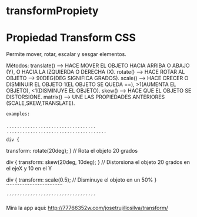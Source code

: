 # transformPropiety

<h1>Propiedad Transform CSS</h1>

Permite mover, rotar, escalar y sesgar elementos.

Métodos:
    translate() --> HACE MOVER EL OBJETO HACIA ARRIBA O ABAJO (Y), O HACIA LA IZQUIERDA O DERECHA (X).
    rotate() --> HACE ROTAR AL OBJETO --> 90DEG(DEG SIGNIFICA GRADOS).
    scale() --> HACE CRECER O DISMINUIR EL OBJETO 1(EL OBJETO SE QUEDA ==), >1(AUMENTA EL OBJETO), <1(DISMINUYE EL OBJETO).
    skew() --> HACE QUE EL OBJETO SE DISTORSIONE.
    matrix() --> UNE LAS PROPIEDADES ANTERIORES (SCALE,SKEW,TRANSLATE).


    examples:


    ´´´´´´´´´´´´´´´´´´´´´´´´´´´´´´´´´´
    ´´´´´´´´´´´´´´´´´´´´´´´´´´´´´´´´´´´´´´
    div {
  transform: rotate(20deg);
} // Rota el objeto 20 grados

div {
  transform: skew(20deg, 10deg);
} // Distorsiona el objeto 20 grados en el ejeX y 10 en el Y

div {
  transform: scale(0.5); // Disminuye el objeto en un 50%
}
    ´´´´´´´´´´´´´´´´´´´´´´´´´´´´´´´´´´

    ´´´´´´´´´´´´´´´´´´´´´´´´´´´´´´´´´´



Mira la app aqui: http://77766352w.com/josetrujillosilva/transform/
